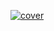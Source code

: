 <a href ="https://github.com/JayedRafiProjects"><img src="https://github.com/JayedRafiProjects/cmath.c/blob/main/cm_icon_transparent.png" alt="cover"></a>

